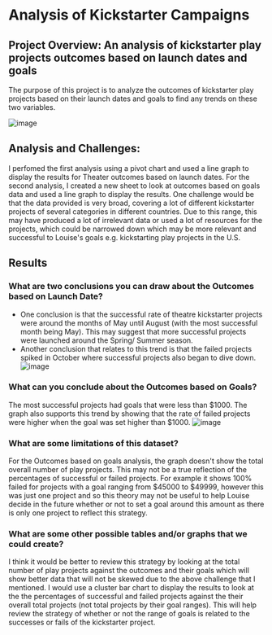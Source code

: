 # Analysis of Kickstarter Campaigns

## Project Overview: An analysis of kickstarter play projects outcomes based on launch dates and goals
The purpose of this project is to analyze the outcomes of kickstarter play projects based on their launch dates and goals to find any trends on these two variables.

![image](https://user-images.githubusercontent.com/81877387/147509275-80e05fa0-47f5-479d-98dd-c0c7cbc967b4.png)

## Analysis and Challenges:
I perfomed the first analysis using a pivot chart and used a line graph to display the results for Theater outcomes based on launch dates. For the second analysis, I created a new sheet to look at outcomes based on goals data and used a line graph to display the results. One challenge would be that the data provided is very broad, covering a lot of different kickstarter projects of several categories in different countries. Due to this range, this may have produced a lot of irrelevant data or used a lot of resources for the projects, which could be narrowed down which may be more relevant and successful to Louise's goals e.g. kickstarting play projects in the U.S.

## Results
### What are two conclusions you can draw about the Outcomes based on Launch Date? 
* One conclusion is that the successful rate of theatre kickstarter projects were around the months of May until August (with the most successful month being May). This may suggest that more successful projects were launched around the Spring/ Summer season. 
* Another conclusion that relates to this trend is that the failed projects spiked in October where successful projects also began to dive down.
![image](https://user-images.githubusercontent.com/81877387/147509486-868702b7-62af-46f0-8020-35d36ca6e082.png)



### What can you conclude about the Outcomes based on Goals?
The most successful projects had goals that were less than $1000. The graph also supports this trend by showing that the rate of failed projects were higher when the goal was set higher than $1000.
![image](https://user-images.githubusercontent.com/81877387/147509447-32180780-8ca0-4b1f-90f6-3f3bc8bcb131.png)


### What are some limitations of this dataset? 
For the Outcomes based on goals analysis, the graph doesn't show the total overall number of play projects. This may not be a true reflection of the percentages of successful or failed projects. For example it shows 100% failed for projects with a goal ranging from $45000 to $49999, however this was just one project and so this theory may not be useful to help Louise decide in the future whether or not to set a goal around this amount as there is only one project to reflect this strategy.

### What are some other possible tables and/or graphs that we could create? 
I think it would be better to review this strategy by looking at the total number of play projects against the outcomes and their goals which will show better data that will not be skewed due to the above challenge that I mentioned. I would use a cluster bar chart to display the results to look at the the percentages of successful and failed projects against the their overall total projects (not total projects by their goal ranges). This will help review the strategy of whether or not the range of goals is related to the successes or fails of the kickstarter project.
